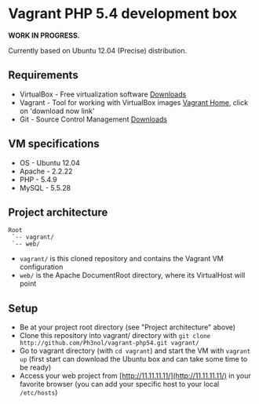 # Vagrant PHP 5.4 development box

**WORK IN PROGRESS.**

Currently based on Ubuntu 12.04 (Precise) distribution.

## Requirements

* VirtualBox - Free virtualization software [Downloads](https://www.virtualbox.org/wiki/Downloads)
* Vagrant    - Tool for working with VirtualBox images [Vagrant Home](https://www.vagrantup.com), click on 'download now link'
* Git        - Source Control Management [Downloads](http://git-scm.com/downloads)

## VM specifications

* OS     - Ubuntu 12.04
* Apache - 2.2.22
* PHP    - 5.4.9
* MySQL  - 5.5.28

## Project architecture

```
Root
 `-- vagrant/
 `-- web/
 ```

 * `vagrant/` is this cloned repository and contains the Vagrant VM configuration
 * `web/`     is the Apache DocumentRoot directory, where its VirtualHost will point

## Setup

* Be at your project root directory (see "Project architecture" above)
* Clone this repository into vagrant/ directory with `git clone http://github.com/Ph3nol/vagrant-php54.git vagrant/`
* Go to vagrant directory (with `cd vagrant`) and start the VM with `vagrant up` (first start can download the Ubuntu box and can take some time to be ready)
* Access your web project from [http://11.11.11.11/](http://11.11.11.11/) in your favorite browser (you can add your specific host to your local `/etc/hosts`)
